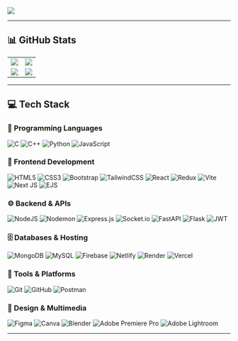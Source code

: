 <!-- README.md -->

<!-- Visit Counter -->
[![](https://visitcount.itsvg.in/api?id=vedantb23&icon=2&color=6)](https://visitcount.itsvg.in)

---

## 📊 GitHub Stats

<table>
  <tr>
    <td align="center">
      <img src="https://github-readme-stats.vercel.app/api?username=vedantb23&theme=github_dark_dimmed&hide_border=false&include_all_commits=true&count_private=true" />
    </td>
    <td align="center">
      <img src="https://github-readme-stats.vercel.app/api/top-langs/?username=vedantb23&theme=github_dark_dimmed&hide_border=false&include_all_commits=true&count_private=true&layout=compact" />
    </td>
  </tr>
  <tr>
    <td align="center">
      <img src="https://nirzak-streak-stats.vercel.app/?user=vedantb23&theme=github_dark_dimmed&hide_border=false" />
    </td>
    <td align="center">
      <img src="http://github-profile-summary-cards.vercel.app/api/cards/profile-details?username=vedantb23&theme=moonlight" />
    </td>
  </tr>
</table>

---

## 💻 Tech Stack

### 🧠 Programming Languages
![C](https://img.shields.io/badge/c-%2300599C.svg?style=for-the-badge&logo=c&logoColor=white)
![C++](https://img.shields.io/badge/c++-%2300599C.svg?style=for-the-badge&logo=c%2B%2B&logoColor=white)
![Python](https://img.shields.io/badge/python-3670A0?style=for-the-badge&logo=python&logoColor=ffdd54)
![JavaScript](https://img.shields.io/badge/javascript-%23323330.svg?style=for-the-badge&logo=javascript&logoColor=%23F7DF1E)

### 🧰 Frontend Development
![HTML5](https://img.shields.io/badge/html5-%23E34F26.svg?style=for-the-badge&logo=html5&logoColor=white)
![CSS3](https://img.shields.io/badge/css3-%231572B6.svg?style=for-the-badge&logo=css3&logoColor=white)
![Bootstrap](https://img.shields.io/badge/bootstrap-%238511FA.svg?style=for-the-badge&logo=bootstrap&logoColor=white)
![TailwindCSS](https://img.shields.io/badge/tailwindcss-%2338B2AC.svg?style=for-the-badge&logo=tailwind-css&logoColor=white)
![React](https://img.shields.io/badge/react-%2320232a.svg?style=for-the-badge&logo=react&logoColor=%2361DAFB)
![Redux](https://img.shields.io/badge/redux-%23593d88.svg?style=for-the-badge&logo=redux&logoColor=white)
![Vite](https://img.shields.io/badge/vite-%23646CFF.svg?style=for-the-badge&logo=vite&logoColor=white)
![Next JS](https://img.shields.io/badge/Next-black?style=for-the-badge&logo=next.js&logoColor=white)
![EJS](https://img.shields.io/badge/ejs-%23B4CA65.svg?style=for-the-badge&logo=ejs&logoColor=black)

### ⚙️ Backend & APIs
![NodeJS](https://img.shields.io/badge/node.js-6DA55F?style=for-the-badge&logo=node.js&logoColor=white)
![Nodemon](https://img.shields.io/badge/NODEMON-%23323330.svg?style=for-the-badge&logo=nodemon&logoColor=%BBDEAD)
![Express.js](https://img.shields.io/badge/express.js-%23404d59.svg?style=for-the-badge&logo=express&logoColor=%2361DAFB)
![Socket.io](https://img.shields.io/badge/Socket.io-black?style=for-the-badge&logo=socket.io&badgeColor=010101)
![FastAPI](https://img.shields.io/badge/FastAPI-005571?style=for-the-badge&logo=fastapi)
![Flask](https://img.shields.io/badge/flask-%23000.svg?style=for-the-badge&logo=flask&logoColor=white)
![JWT](https://img.shields.io/badge/JWT-black?style=for-the-badge&logo=JSON%20web%20tokens)

### 🗄️ Databases & Hosting
![MongoDB](https://img.shields.io/badge/MongoDB-%234ea94b.svg?style=for-the-badge&logo=mongodb&logoColor=white)
![MySQL](https://img.shields.io/badge/mysql-4479A1.svg?style=for-the-badge&logo=mysql&logoColor=white)
![Firebase](https://img.shields.io/badge/firebase-a08021?style=for-the-badge&logo=firebase&logoColor=ffcd34)
![Netlify](https://img.shields.io/badge/netlify-%23000000.svg?style=for-the-badge&logo=netlify&logoColor=#00C7B7)
![Render](https://img.shields.io/badge/Render-%46E3B7.svg?style=for-the-badge&logo=render&logoColor=white)
![Vercel](https://img.shields.io/badge/vercel-%23000000.svg?style=for-the-badge&logo=vercel&logoColor=white)

### 🧪 Tools & Platforms
![Git](https://img.shields.io/badge/git-%23F05033.svg?style=for-the-badge&logo=git&logoColor=white)
![GitHub](https://img.shields.io/badge/github-%23121011.svg?style=for-the-badge&logo=github&logoColor=white)
![Postman](https://img.shields.io/badge/Postman-FF6C37?style=for-the-badge&logo=postman&logoColor=white)

### 🎨 Design & Multimedia
![Figma](https://img.shields.io/badge/figma-%23F24E1E.svg?style=for-the-badge&logo=figma&logoColor=white)
![Canva](https://img.shields.io/badge/Canva-%2300C4CC.svg?style=for-the-badge&logo=Canva&logoColor=white)
![Blender](https://img.shields.io/badge/blender-%23F5792A.svg?style=for-the-badge&logo=blender&logoColor=white)
![Adobe Premiere Pro](https://img.shields.io/badge/Adobe%20Premiere%20Pro-9999FF.svg?style=for-the-badge&logo=Adobe%20Premiere%20Pro&logoColor=white)
![Adobe Lightroom](https://img.shields.io/badge/Adobe%20Lightroom-31A8FF.svg?style=for-the-badge&logo=Adobe%20Lightroom&logoColor=white)

---






<!--
<table>
  <tr>
    <td width="50%">
      <img src="https://github-readme-stats.vercel.app/api?username=vedantb23&theme=gruvbox&hide_border=true&include_all_commits=true&count_private=false"/>
    </td>
    <td width="50%">
      <img src="https://github-contributor-stats.vercel.app/api?username=vedantb23&limit=5&theme=gruvbox&combine_all_yearly_contributions=true&hide_border=true"/>
    </td>
  </tr>
  <tr>
    <td width="50%">
      <img src="https://nirzak-streak-stats.vercel.app/?user=vedantb23&theme=gruvbox&hide_border=true"/>
    </td>
    <td width="50%">
      <img src="https://github-readme-stats.vercel.app/api/top-langs/?username=vedantb23&theme=gruvbox&hide_border=true&include_all_commits=true&count_private=false&layout=compact"/>
    </td>
  </tr>
</table>

<p align="center">
  <img src="https://github-profile-trophy.vercel.app/?username=vedantb23&theme=gruvbox&no-frame=true&no-bg=true&margin-w=4"/>
</p>

<p align="center">
  <img src="https://quotes-github-readme.vercel.app/api?type=horizontal&theme=gruvbox"/>
</p>

<p align="center">
  <img src="https://u8views.com/api/v1/github/profiles/13421101/view.svg" />
</p>
-->
